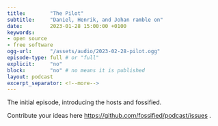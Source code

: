 ```yaml
---
title:        "The Pilot"
subtitle:     "Daniel, Henrik, and Johan ramble on"
date:         2023-01-28 15:00:00 +0100
keywords:
- open source
- free software
ogg-url:      "/assets/audio/2023-02-28-pilot.ogg"
episode-type: full # or "full"
explicit:     "no"
block:        "no" # no means it is published
layout: podcast
excerpt_separator: <!--more-->
---
```

The initial episode, introducing the hosts and fossified.
<!--more-->

Contribute your ideas here https://github.com/fossified/podcast/issues .
